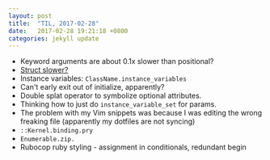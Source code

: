 ```yaml
---
layout: post
title:  "TIL, 2017-02-28"
date:   2017-02-28 19:21:18 +0800
categories: jekyll update
---
```


- Keyword arguments are about 0.1x slower than positional?
- [Struct slower?](http://stackoverflow.com/a/31314908/848915A)
- Instance variables: `ClassName.instance_variables`
- Can't early exit out of initialize, apparently?
- Double splat operator to symbolize optional attributes.
- Thinking how to just do `instance_variable_set` for params.
- The problem with my Vim snippets was because I was editing the wrong freaking file (apparently my dotfiles are not syncing)
- `::Kernel.binding.pry`
- `Enumerable.zip.`
- Rubocop ruby styling - assignment in conditionals, redundant begin
